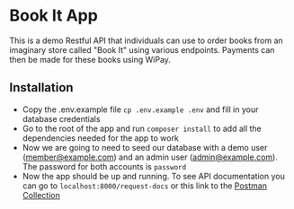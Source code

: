 # Book It App
This is a demo Restful API that individuals can use to order books from an imaginary store called "Book It" using various endpoints. Payments can then be made for these books using WiPay.

## Installation
- Copy the .env.example file `cp .env.example .env` and fill in your database credentials
- Go to the root of the app and run `composer install` to add all the dependencies needed for the app to work
- Now we are going to need to seed our database with a demo user (member@example.com) and an admin user (admin@example.com). The password for both accounts is `password`
- Now the app should be up and running. To see API documentation you can go to `localhost:8000/request-docs` or this link to the [Postman Collection](https://www.postman.com/niageo-technologies/workspace/book-it/collection/2596102-0c1bb811-7710-4a8b-9cf3-ae052902643c?action=share&creator=2596102)
